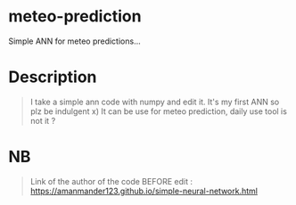 # meteo-prediction
Simple ANN for meteo predictions...

# Description
> I take a simple ann code with numpy and edit it. It's my first ANN so plz be indulgent x)
> It can be use for meteo prediction, daily use tool is not it ?

# NB
> Link of the author of the code BEFORE edit : https://amanmander123.github.io/simple-neural-network.html
